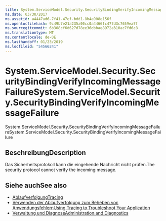 ```yaml
---
title: System.ServiceModel.Security.SecurityBindingVerifyIncomingMessageFailure
ms.date: 03/30/2017
ms.assetid: a4447ad6-7f41-47ef-bdd1-8b4a908e156f
ms.openlocfilehash: 9c49b7e21a235a00cc0a4466fc477d3c7659ea7f
ms.sourcegitcommit: 6b308cf6d627d78ee36dbbae8972a310ac7fd6c8
ms.translationtype: MT
ms.contentlocale: de-DE
ms.lasthandoff: 01/23/2019
ms.locfileid: "54566241"
---
```

# <a name="systemservicemodelsecuritysecuritybindingverifyincomingmessagefailure"></a><span data-ttu-id="c6ac3-102">System.ServiceModel.Security.SecurityBindingVerifyIncomingMessageFailure</span><span class="sxs-lookup"><span data-stu-id="c6ac3-102">System.ServiceModel.Security.SecurityBindingVerifyIncomingMessageFailure</span></span>
<span data-ttu-id="c6ac3-103">System.ServiceModel.Security.SecurityBindingVerifyIncomingMessageFailure</span><span class="sxs-lookup"><span data-stu-id="c6ac3-103">System.ServiceModel.Security.SecurityBindingVerifyIncomingMessageFailure</span></span>  
  
## <a name="description"></a><span data-ttu-id="c6ac3-104">Beschreibung</span><span class="sxs-lookup"><span data-stu-id="c6ac3-104">Description</span></span>  
 <span data-ttu-id="c6ac3-105">Das Sicherheitsprotokoll kann die eingehende Nachricht nicht prüfen.</span><span class="sxs-lookup"><span data-stu-id="c6ac3-105">The security protocol cannot verify the incoming message.</span></span>  
  
## <a name="see-also"></a><span data-ttu-id="c6ac3-106">Siehe auch</span><span class="sxs-lookup"><span data-stu-id="c6ac3-106">See also</span></span>
- [<span data-ttu-id="c6ac3-107">Ablaufverfolgung</span><span class="sxs-lookup"><span data-stu-id="c6ac3-107">Tracing</span></span>](../../../../../docs/framework/wcf/diagnostics/tracing/index.md)
- [<span data-ttu-id="c6ac3-108">Verwenden der Ablaufverfolgung zum Beheben von Anwendungsfehlern</span><span class="sxs-lookup"><span data-stu-id="c6ac3-108">Using Tracing to Troubleshoot Your Application</span></span>](../../../../../docs/framework/wcf/diagnostics/tracing/using-tracing-to-troubleshoot-your-application.md)
- [<span data-ttu-id="c6ac3-109">Verwaltung und Diagnose</span><span class="sxs-lookup"><span data-stu-id="c6ac3-109">Administration and Diagnostics</span></span>](../../../../../docs/framework/wcf/diagnostics/index.md)

